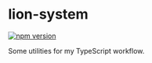 # lion-system

[![npm version](https://img.shields.io/npm/v/lion-system)](https://npmjs.com/package/lion-system)

Some utilities for my TypeScript workflow.

